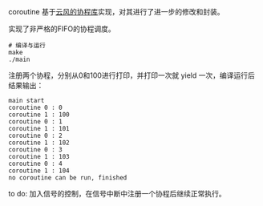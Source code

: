 
coroutine 基于[云风的协程库](https://github.com/cloudwu/coroutine)实现，对其进行了进一步的修改和封装。

实现了非严格的FIFO的协程调度。

```
# 编译与运行
make
./main
```
注册两个协程，分别从0和100进行打印，并打印一次就 yield 一次，编译运行后结果输出：
```
main start
coroutine 0 : 0
coroutine 1 : 100
coroutine 0 : 1
coroutine 1 : 101
coroutine 0 : 2
coroutine 1 : 102
coroutine 0 : 3
coroutine 1 : 103
coroutine 0 : 4
coroutine 1 : 104
no coroutine can be run, finished
```

to do: 加入信号的控制，在信号中断中注册一个协程后继续正常执行。